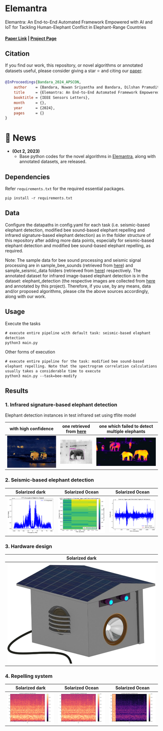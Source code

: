 # Elemantra

Elemantra: An End-to-End Automated Framework Empowered with AI and IoT for Tackling Human-Elephant Conflict in Elephant-Range Countries

#### [Paper Link]() | [Project Page](https://nuwansribandara.github.io/elemantra/) 

## Citation

If you find our work, this repository, or novel algorithms or annotated datasets useful, please consider giving a star ⭐ and citing our [paper]().
```bibtex
@InProceedings{Bandara_2024_APSCON,
    author    = {Bandara, Nuwan Sriyantha and Bandara, Dilshan Pramudith},
    title     = {Elemantra: An End-to-End Automated Framework Empowered with AI and IoT for Tackling Human-Elephant Conflict in Elephant-Range Countries},
    booktitle = {IEEE Sensors Letters},
    month     = {},
    year      = {2024},
    pages     = {}
}
```

# :rocket: News

<!---
 * **(Mar 25, 2023)**

# * An implementation supporting PyTorchDistributedDataParallel (DDP) is available [here](https://github.com/auniquesun/CrossPoint-DDP). Thanks to [Jerry Sun](https://auniquesun.github.io/)

# * **(Mar 2, 2022)**

#  * Paper accepted at CVPR 2022 :tada: your comment goes here
and here
-->
* **(Oct 2, 2023)** 
  * Base python codes for the novel algorithms in [Elemantra](), along with annotated datasets, are released.

## Dependencies

Refer `requirements.txt` for the required essential packages.

```
pip install -r requirements.txt
```

## Data

Configure the datapaths in config.yaml for each task (i.e. seismic-based elephant detection, modified bee sound-based elephant repelling and infrared signature-based elephant detection) as in the folder structure of this repository after adding more data points, especially for seismic-based elephant detection and modified bee sound-based elephant repelling, as required. 

Note: The sample data for bee sound processing and seismic signal processing are in sample_bee_sounds (retrieved from [here](https://zenodo.org/record/1321278)) and sample_seismic_data folders (retrieved from [here](https://zenodo.org/record/4642565)) respectively. The annotated dataset for infrared image-based elephant detection is in the dataset: elephant_detection (the respective images are collected from [here](https://github.com/arribada/human-wildlife-conflict) and annotated by this project). Therefore, if you use, by any means, data and/or proposed algorithms, please cite the above sources accordingly, along with our work. 

## Usage

Execute the tasks
```
# execute entire pipeline with default task: seismic-based elephant detection
python3 main.py
```
Other forms of execution
```
# execute entire pipeline for the task: modified bee sound-based elephant repelling. Note that the spectrogram correlation calculations usually takes a considerable time to execute
python3 main.py --task=bee-modify
```

## Results

### 1. Infrared signature-based elephant detection

Elephant detection instances in test infrared set using tflite model

 with high confidence      |  one retrieved from [here](https://github.com/arribada/human-wildlife-conflict)          |   one which failed to detect multiple elephants
:-------------------------:|:-------------------------:|:-------------------------:
![](https://github.com/NuwanSriBandara/Elemantra/blob/main/Figures/detection_results_3.jpg)  |  ![](https://github.com/NuwanSriBandara/Elemantra/blob/main/Figures/detection_results.png) |  ![](https://github.com/NuwanSriBandara/Elemantra/blob/main/Figures/detection_results_2.png)

### 2. Seismic-based elephant detection

 Solarized dark             |  Solarized Ocean          |  Solarized Ocean
:-------------------------:|:-------------------------:|:-------------------------:
![](https://github.com/NuwanSriBandara/Elemantra/blob/main/Figures/fft_analysis.png)  |  ![](https://github.com/NuwanSriBandara/Elemantra/blob/main/Figures/spectrogram_figure.png) |  ![](https://github.com/NuwanSriBandara/Elemantra/blob/main/Figures/recorded_signal_figure.png)


### 3. Hardware design

 Solarized dark             |
:-------------------------:|
![](https://github.com/NuwanSriBandara/Elemantra/blob/main/Figures/hardware_design.JPG)  | 

### 4. Repelling system

 Solarized dark             |  Solarized Ocean          |  Solarized Ocean
:-------------------------:|:-------------------------:|:-------------------------:
![](https://github.com/NuwanSriBandara/Elemantra/blob/main/Figures/spectro_original_audio.png)  |  ![](https://github.com/NuwanSriBandara/Elemantra/blob/main/Figures/spectro_modified_audio_method_1.png) |  ![](https://github.com/NuwanSriBandara/Elemantra/blob/main/Figures/spectro_modified_audio_method_2.png)

<!--- ## Acknowledgements
Our code borrows heavily from repository. We thank the authors of [] for releasing their code. If you use our model, please consider citing them as well. -->

